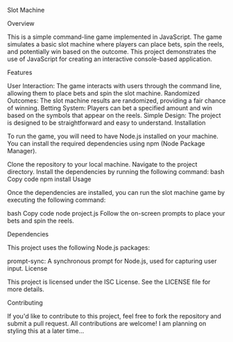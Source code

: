 Slot Machine

Overview

This is a simple command-line game implemented in JavaScript. The game simulates a basic slot machine where players can place bets, spin the reels, and potentially win based on the outcome. This project demonstrates the use of JavaScript for creating an interactive console-based application.

Features

User Interaction: The game interacts with users through the command line, allowing them to place bets and spin the slot machine.
Randomized Outcomes: The slot machine results are randomized, providing a fair chance of winning.
Betting System: Players can bet a specified amount and win based on the symbols that appear on the reels.
Simple Design: The project is designed to be straightforward and easy to understand.
Installation

To run the game, you will need to have Node.js installed on your machine. You can install the required dependencies using npm (Node Package Manager).

Clone the repository to your local machine.
Navigate to the project directory.
Install the dependencies by running the following command:
bash
Copy code
npm install
Usage

Once the dependencies are installed, you can run the slot machine game by executing the following command:

bash
Copy code
node project.js
Follow the on-screen prompts to place your bets and spin the reels.

Dependencies

This project uses the following Node.js packages:

prompt-sync: A synchronous prompt for Node.js, used for capturing user input.
License

This project is licensed under the ISC License. See the LICENSE file for more details.

Contributing

If you'd like to contribute to this project, feel free to fork the repository and submit a pull request. All contributions are welcome! I am planning on styling this at a later time...

